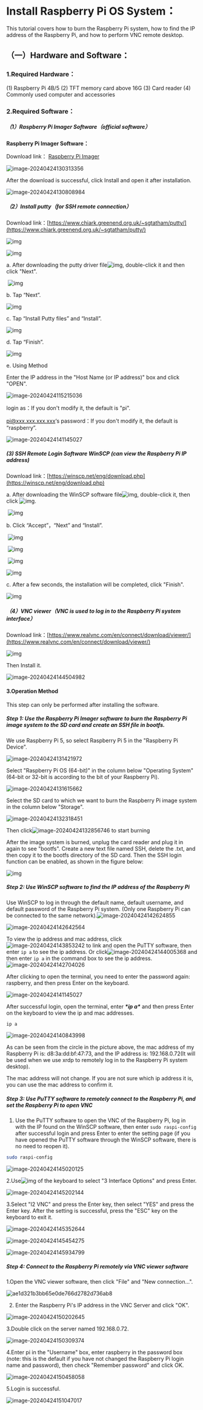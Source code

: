 # **Install Raspberry Pi OS System：**

This tutorial covers how to burn the Raspberry Pi system, how to find the IP address of the Raspberry Pi, and how to perform VNC remote desktop.

## **（一）Hardware and Software：**

### **1.Required Hardware：**

(1) Raspberry Pi 4B/5  (2) TFT memory card above 16G  (3) Card reader  (4) Commonly used computer and accessories

### **2.Required Software：**

##### （1）Raspberry Pi Imager Software（official software）

**Raspberry Pi Imager Software：**

Download link： [Raspberry Pi Imager](https://www.raspberrypi.com/software/)

![image-20240424130313356](./media/image-20240424130313356.png)

After the download is successful, click Install and open it after installation.

![image-20240424130808984](./media/image-20240424130808984.png)

 

##### （2）Install putty（for SSH remote connection）

Download link：[https://www.chiark.greenend.org.uk/~sgtatham/putty/](https://www.chiark.greenend.org.uk/~sgtatham/putty/)

![img](./media/wps1.jpg) 

![img](./media/wps2.jpg)

a. After downloading the putty driver file![img](./media/wps3.jpg), double-click it and then click "Next".

​    ![img](./media/wps4.jpg)

b. Tap “Next”.

  ![img](./media/wps5.jpg)

c. Tap “Install Putty files” and “Install”.

  ![img](./media/wps6.jpg)

d. Tap “Finish”.

 ![img](./media/wps7.jpg)

e. Using Method

Enter the IP address in the "Host Name (or IP address)" box and click "OPEN".

![image-20240424115215036](./media/image-20240424115215036.png)

login as：If you don't modify it, the default is "pi".

pi@xxx.xxx.xxx.xxx‘s password：If you don't modify it, the default is “raspberry”.

![image-20240424141145027](./media/image-20240424141145027.png)

##### (3) SSH Remote Login Software WinSCP (can view the Raspberry Pi IP address)

Download link：[https://winscp.net/eng/download.php](https://winscp.net/eng/download.php)

a. After downloading the WinSCP software file![img](./media/wps10-1713939727629-5.jpg), double-click it, then click ![img](./media/wps12-1713939727629-7.jpg).

​     ![img](./media/wps13-1713939727629-8.jpg)

b. Click “Accept”，“Next” and “Install”.

​    ![img](./media/wps14-1713939727629-9.jpg)

​    ![img](./media/wps15-1713939727629-10.jpg)

​    ![img](./media/wps16-1713939727630-11.jpg)

   ![img](./media/wps17-1713939727630-12.jpg)

c. After a few seconds, the installation will be completed, click "Finish".

   ![img](./media/wps18-1713939727630-13.jpg)





##### （4）VNC viewer（VNC is used to log in to the Raspberry Pi system interface）

Download link：[https://www.realvnc.com/en/connect/download/viewer/](https://www.realvnc.com/en/connect/download/viewer/)

![img](./media/wps25-1713940996905-40.jpg)

 Then Install it.

![image-20240424144504982](./media/image-20240424144504982.png)

#### 3.Operation Method

This step can only be performed after installing the software.

##### Step 1: Use the Raspberry Pi Imager software to burn the Raspberry Pi image system to the SD card and create an SSH file in bootfs.

We use Raspberry Pi 5, so select Raspberry Pi 5 in the "Raspberry Pi Device".

![image-20240424131421972](./media/image-20240424131421972.png)

Select "Raspberry Pi OS (64-bit)" in the column below "Operating System" (64-bit or 32-bit is according to the bit of your Raspberry Pi).

![image-20240424131615662](./media/image-20240424131615662.png)

Select the SD card to which we want to burn the Raspberry Pi image system in the column below "Storage".

![image-20240424132318451](./media/image-20240424132318451.png)

Then click![image-20240424132856746](./media/image-20240424132856746.png) to start burning

After the image system is burned, unplug the card reader and plug it in again to see "bootfs". Create a new text file named SSH, delete the .txt, and then copy it to the bootfs directory of the SD card. Then the SSH login function can be enabled, as shown in the figure below:

![img](./media/wps46.jpg)

##### Step 2: Use WinSCP software to find the IP address of the Raspberry Pi

Use WinSCP to log in through the default name, default username, and default password of the Raspberry Pi system. (Only one Raspberry Pi can be connected to the same network).![image-20240424142624855](./media/image-20240424142624855.png)

 ![image-20240424142642564](./media/image-20240424142642564.png)

To view the ip address and mac address, click![image-20240424143853242](./media/image-20240424143853242.png) to link and open the PuTTY software, then enter `ip a` to see the ip address. Or click![image-20240424144005368](./media/image-20240424144005368.png) and then enter `ip a` in the command box to see the ip address.![image-20240424142704026](./media/image-20240424142704026.png)

After clicking to open the terminal, you need to enter the password again: raspberry, and then press Enter on the keyboard.

  ![image-20240424141145027](./media/image-20240424141145027.png)

After successful login, open the terminal, enter ***\*ip a\**** and then press Enter on the keyboard to view the ip and mac addresses.

```bash
ip a
```

  ![image-20240424140843998](./media/image-20240424140843998.png)

As can be seen from the circle in the picture above, the mac address of my Raspberry Pi is: d8:3a:dd:bf:47:73, and the IP address is: 192.168.0.72(It will be used when we use xrdp to remotely log in to the Raspberry Pi system desktop).

The mac address will not change. If you are not sure which ip address it is, you can use the mac address to confirm it.

##### Step 3: Use PuTTY software to remotely connect to the Raspberry Pi, and set the Raspberry Pi to open VNC

1. Use the PuTTY software to open the VNC of the Raspberry Pi, log in with the IP found on the WinSCP software, then enter `sudo raspi-config` after successful login and press Enter to enter the setting page (if you have opened the PuTTY software through the WinSCP software, there is no need to reopen it).

```bash
sudo raspi-config
```

![image-20240424145020125](./media/image-20240424145020125.png)

2.Use![img](./media/d1160924ab18972ba911ffa8feb5fa849e510a2a.jpeg) of the keyboard to select "3 Interface Options" and press Enter.

![image-20240424145202144](./media/image-20240424145202144.png)

3.Select "I2 VNC" and press the Enter key, then select "YES" and press the Enter key. After the setting is successful, press the "ESC" key on the keyboard to exit it.

![image-20240424145352644](./media/image-20240424145352644.png)

![image-20240424145454275](./media/image-20240424145454275.png)

![image-20240424145934799](./media/image-20240424145934799.png)

##### Step 4: Connect to the Raspberry Pi remotely via VNC viewer software

1.Open the VNC viewer software, then click "File" and "New connection...".

![ae1d321b3bb65e0de766d2782d736ab8](./media/ae1d321b3bb65e0de766d2782d736ab8.png)

2. Enter the Raspberry Pi's IP address in the VNC Server and click "OK".

![image-20240424150202645](./media/image-20240424150202645.png)

3.Double click on the server named 192.168.0.72.

![image-20240424150309374](./media/image-20240424150309374.png)

4.Enter pi in the "Username" box, enter raspberry in the password box (note: this is the default if you have not changed the Raspberry Pi login name and password), then check "Remember password" and click OK.

![image-20240424150458058](./media/image-20240424150458058.png)

5.Login is successful.

![image-20240424151047017](./media/image-20240424151047017.png)

